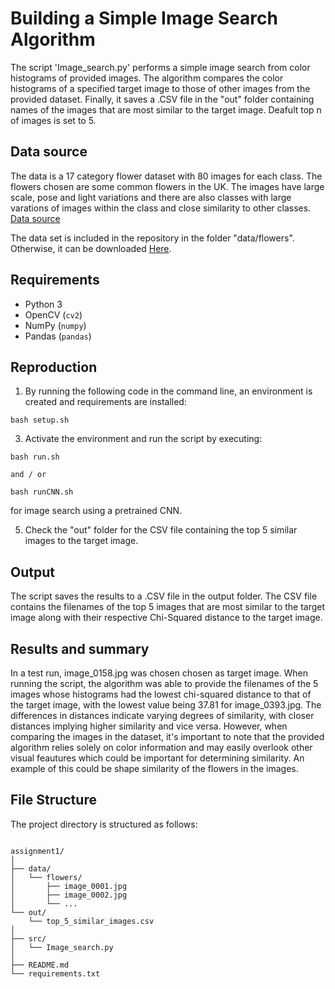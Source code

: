 # Building a Simple Image Search Algorithm

The script 'Image_search.py' performs a simple image search from color histograms of provided images.
The algorithm compares the color histograms of a specified target image to those of other images from the provided dataset. Finally, it saves a .CSV file in the "out" folder containing names of the images that are most similar to the target image. Deafult top n of images is set to 5.

## Data source
The data is a 17 category flower dataset with 80 images for each class. The flowers chosen are some common flowers in the UK. The images have large scale, pose and light variations and there are also classes with large varations of images within the class and close similarity to other classes.
[Data source](https://www.robots.ox.ac.uk/~vgg/data/flowers/17/)

The data set is included in the repository in the folder "data/flowers". Otherwise, it can be downloaded [Here](https://www.robots.ox.ac.uk/~vgg/data/flowers/17/17flowers.tgz).


## Requirements
- Python 3
- OpenCV (`cv2`)
- NumPy (`numpy`)
- Pandas (`pandas`)

## Reproduction

1. By running the following code in the command line, an environment is created and requirements are installed:

```bash setup.sh```


3. Activate the environment and run the script by executing:

```bash run.sh```

    and / or 

```bash runCNN.sh```

for image search using a pretrained CNN.


5. Check the "out" folder for the CSV file containing the top 5 similar images to the target image.



## Output
The script saves the results to a .CSV file in the output folder. The CSV file contains the filenames of the top 5 images that are most similar to the target image along with their respective Chi-Squared distance to the target image.


## Results and summary

In a test run, image_0158.jpg was chosen chosen as target image. When running the script, the algorithm was able to provide the filenames of the 5 images whose histograms had the lowest chi-squared distance to that of the target image, with the lowest value being 37.81 for image_0393.jpg.
The differences in distances indicate varying degrees of similarity, with closer distances implying higher similarity and vice versa. However, when comparing the images in the dataset, it's important to note that the provided algorithm relies solely on color information and may easily overlook other visual feautures which could be important for determining similarity. An example of this could be shape similarity of the flowers in the images.


## File Structure
The project directory is structured as follows:

```

assignment1/
│
├── data/
│   └── flowers/
│       ├── image_0001.jpg
│       ├── image_0002.jpg
│       └── ...
└── out/
    └── top_5_similar_images.csv 
│
├── src/
│   └── Image_search.py
│   
├── README.md
└── requirements.txt

```